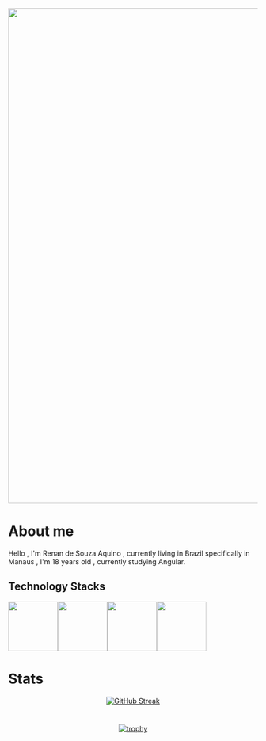 <div class="image_banenr" align="center">
   <img width="1000px" src="https://i.pinimg.com/originals/09/23/dd/0923dd779b6e4825ca4f59f6c902fa36.gif"/>
</div>


<h1>About me</h1>

<p>Hello , I'm Renan de Souza Aquino , currently living in Brazil specifically in Manaus , I'm 18 years old , currently studying Angular.</p>

<h2>Technology Stacks</h2> 
  

<div class="icons" style="display:flex;" align="center">
   <a href="#" ><img src="https://user-images.githubusercontent.com/74038190/238200426-29fd6286-4e7b-4d6c-818f-c4765d5e39a9.gif"  style="width:100px; alt="html"/></a>
   <a href="#" ><img src="https://user-images.githubusercontent.com/74038190/238200428-67f477ed-6624-42da-99f0-1a7b1a16eecb.gif"  style="width:100px; alt="css"/>
   <a href="#" ><img src="https://user-images.githubusercontent.com/74038190/212257454-16e3712e-945a-4ca2-b238-408ad0bf87e6.gif"  style="width:100px; alt="javascript"/></a>
   <a href="#" ><img src="https://user-images.githubusercontent.com/74038190/212280823-79088828-a258-4a4d-8d6c-96315d5a07af.gif"  style="width:100px; alt="angular"/></a>
</div>

<h1>Stats</h1>
<div class="streaks" align="center"><a href="https://git.io/streak-stats"><img src="https://github-readme-streak-stats.herokuapp.com?user=renansouza12&theme=tokyonight&hide_border=true" alt="GitHub Streak"/></a></div>

#

<div align="center">

[![trophy](https://github-profile-trophy.vercel.app/?username=renansouza12&theme=onedark)](https://github.com/ryo-ma/github-profile-trophy)

   
</div>
